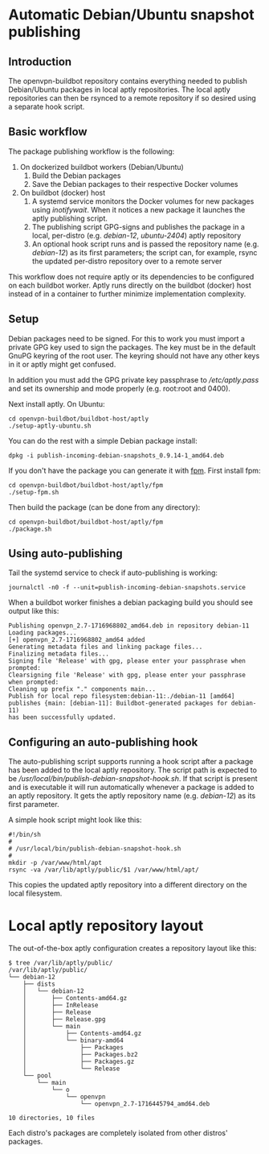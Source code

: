 # Automatic Debian/Ubuntu snapshot publishing

## Introduction

The openvpn-buildbot repository contains everything needed to publish
Debian/Ubuntu packages in local aptly repositories. The local aptly
repositories can then be rsynced to a remote repository if so desired
using a separate hook script.

## Basic workflow

The package publishing workflow is the following:
1. On dockerized buildbot workers (Debian/Ubuntu)
    1. Build the Debian packages
    1. Save the Debian packages  to their respective Docker volumes
1. On buildbot (docker) host
    1. A systemd service monitors the Docker volumes for new packages using *inotifywait*. When it notices a new package it launches the aptly publishing script.
    1. The publishing script GPG-signs and publishes the package in a local, per-distro (e.g. *debian-12*, *ubuntu-2404*) aptly repository
    1. An optional hook script runs and is passed the repository name (e.g. *debian-12*) as its first parameters; the script can, for example, rsync the updated per-distro repository over to a remote server

This workflow does not require aptly or its dependencies to be configured on
each buildbot worker. Aptly runs directly on the buildbot (docker) host instead
of in a container to further minimize implementation complexity.

## Setup

Debian packages need to be signed. For this to work you must import a private
GPG key used to sign the packages. The key must be in the default GnuPG keyring
of the root user.  The keyring should not have any other keys in it or aptly
might get confused.

In addition you must add the GPG private key passphrase to */etc/aptly.pass*
and set its ownership and mode properly (e.g. root:root and 0400).

Next install aptly. On Ubuntu:

    cd openvpn-buildbot/buildbot-host/aptly
    ./setup-aptly-ubuntu.sh

You can do the rest with a simple Debian package install:

    dpkg -i publish-incoming-debian-snapshots_0.9.14-1_amd64.deb

If you don't have the package you can generate it with
[fpm](https://fpm.readthedocs.io/en/latest/index.html). First install fpm:

    cd openvpn-buildbot/buildbot-host/aptly/fpm
    ./setup-fpm.sh

Then build the package (can be done from any directory):

    cd openvpn-buildbot/buildbot-host/aptly/fpm
    ./package.sh

## Using auto-publishing

Tail the systemd service to check if auto-publishing is working:

    journalctl -n0 -f --unit=publish-incoming-debian-snapshots.service

When a buildbot worker finishes a debian packaging build you should see output like this:

```
Publishing openvpn_2.7-1716968802_amd64.deb in repository debian-11
Loading packages...
[+] openvpn_2.7-1716968802_amd64 added
Generating metadata files and linking package files...
Finalizing metadata files...
Signing file 'Release' with gpg, please enter your passphrase when prompted:
Clearsigning file 'Release' with gpg, please enter your passphrase when prompted:
Cleaning up prefix "." components main...
Publish for local repo filesystem:debian-11:./debian-11 [amd64] publishes {main: [debian-11]: Buildbot-generated packages for debian-11)
has been successfully updated.
```

## Configuring an auto-publishing hook

The auto-publishing script supports running a hook script after a package has
been added to the local aptly repository. The script path is expected to be
*/usr/local/bin/publish-debian-snapshot-hook.sh*. If that script is present and
is executable it will run automatically whenever a package is added to an aptly
repository. It gets the aptly repository name (e.g. *debian-12*) as its first
parameter.

A simple hook script might look like this:

    #!/bin/sh
    #
    # /usr/local/bin/publish-debian-snapshot-hook.sh
    #
    mkdir -p /var/www/html/apt
    rsync -va /var/lib/aptly/public/$1 /var/www/html/apt/

This copies the updated aptly repository into a different directory on the
local filesystem.

# Local aptly repository layout

The out-of-the-box aptly configuration creates a repository layout like this:

```
$ tree /var/lib/aptly/public/
/var/lib/aptly/public/
└── debian-12
    ├── dists
    │   └── debian-12
    │       ├── Contents-amd64.gz
    │       ├── InRelease
    │       ├── Release
    │       ├── Release.gpg
    │       └── main
    │           ├── Contents-amd64.gz
    │           └── binary-amd64
    │               ├── Packages
    │               ├── Packages.bz2
    │               ├── Packages.gz
    │               └── Release
    └── pool
        └── main
            └── o
                └── openvpn
                    └── openvpn_2.7-1716445794_amd64.deb

10 directories, 10 files
```

Each distro's packages are completely isolated from other distros' packages.
